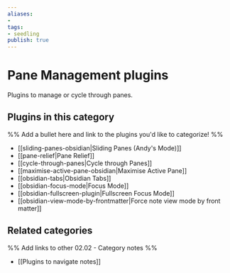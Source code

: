 ```yaml
---
aliases:
- 
tags: 
- seedling 
publish: true
---
```



# Pane Management plugins

Plugins to manage or cycle through panes.

## Plugins in this category

%% Add a bullet here and link to the plugins you'd like to categorize! %%

- [[sliding-panes-obsidian|Sliding Panes (Andy's Mode)]]
- [[pane-relief|Pane Relief]]
- [[cycle-through-panes|Cycle through Panes]]
- [[maximise-active-pane-obsidian|Maximise Active Pane]]
- [[obsidian-tabs|Obsidian Tabs]]
- [[obsidian-focus-mode|Focus Mode]]
- [[obsidian-fullscreen-plugin|Fullscreen Focus Mode]] 
- [[obsidian-view-mode-by-frontmatter|Force note view mode by front matter]]

## Related categories

%% Add links to other 02.02 - Category notes %%

- [[Plugins to navigate notes]]